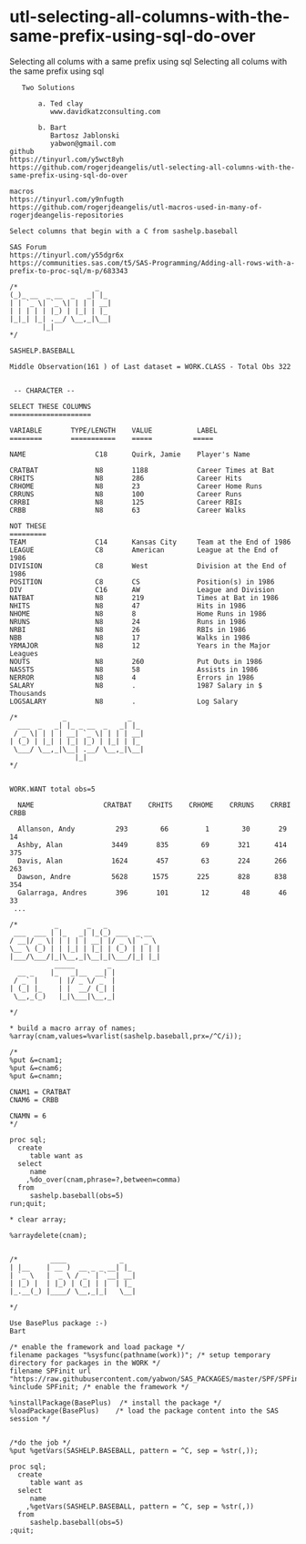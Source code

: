 # utl-selecting-all-columns-with-the-same-prefix-using-sql-do-over
Selecting all colums with a same prefix using sql 
    Selecting all colums with the same prefix using sql                                                                    
                                                                                                                           
       Two Solutions                                                                                                       
                                                                                                                           
           a. Ted clay                                                                                                     
              www.davidkatzconsulting.com                                                                                  
                                                                                                                           
           b. Bart                                                                                                         
              Bartosz Jablonski                                                                                            
              yabwon@gmail.com                                                                                             
    github                                                                                                                 
    https://tinyurl.com/y5wct8yh                                                                                           
    https://github.com/rogerjdeangelis/utl-selecting-all-columns-with-the-same-prefix-using-sql-do-over                    
                                                                                                                           
    macros                                                                                                                 
    https://tinyurl.com/y9nfugth                                                                                           
    https://github.com/rogerjdeangelis/utl-macros-used-in-many-of-rogerjdeangelis-repositories                             
                                                                                                                           
    Select columns that begin with a C from sashelp.baseball                                                               
                                                                                                                           
    SAS Forum                                                                                                              
    https://tinyurl.com/y55dgr6x                                                                                           
    https://communities.sas.com/t5/SAS-Programming/Adding-all-rows-with-a-prefix-to-proc-sql/m-p/683343                    
                                                                                                                           
    /*                   _                                                                                                 
    (_)_ __  _ __  _   _| |_                                                                                               
    | | `_ \| `_ \| | | | __|                                                                                              
    | | | | | |_) | |_| | |_                                                                                               
    |_|_| |_| .__/ \__,_|\__|                                                                                              
            |_|                                                                                                            
    */                                                                                                                     
                                                                                                                           
    SASHELP.BASEBALL                                                                                                       
                                                                                                                           
    Middle Observation(161 ) of Last dataset = WORK.CLASS - Total Obs 322                                                  
                                                                                                                           
                                                                                                                           
     -- CHARACTER --                                                                                                       
                                                                                                                           
    SELECT THESE COLUMNS                                                                                                   
    ====================                                                                                                   
                                                                                                                           
    VARIABLE       TYPE/LENGTH    VALUE           LABEL                                                                    
    ========       ===========    =====          =====                                                                     
                                                                                                                           
    NAME                 C18      Quirk, Jamie    Player's Name                                                            
                                                                                                                           
    CRATBAT              N8       1188            Career Times at Bat                                                      
    CRHITS               N8       286             Career Hits                                                              
    CRHOME               N8       23              Career Home Runs                                                         
    CRRUNS               N8       100             Career Runs                                                              
    CRRBI                N8       125             Career RBIs                                                              
    CRBB                 N8       63              Career Walks                                                             
                                                                                                                           
    NOT THESE                                                                                                              
    =========                                                                                                              
    TEAM                 C14      Kansas City     Team at the End of 1986                                                  
    LEAGUE               C8       American        League at the End of 1986                                                
    DIVISION             C8       West            Division at the End of 1986                                              
    POSITION             C8       CS              Position(s) in 1986                                                      
    DIV                  C16      AW              League and Division                                                      
    NATBAT               N8       219             Times at Bat in 1986                                                     
    NHITS                N8       47              Hits in 1986                                                             
    NHOME                N8       8               Home Runs in 1986                                                        
    NRUNS                N8       24              Runs in 1986                                                             
    NRBI                 N8       26              RBIs in 1986                                                             
    NBB                  N8       17              Walks in 1986                                                            
    YRMAJOR              N8       12              Years in the Major Leagues                                               
    NOUTS                N8       260             Put Outs in 1986                                                         
    NASSTS               N8       58              Assists in 1986                                                          
    NERROR               N8       4               Errors in 1986                                                           
    SALARY               N8       .               1987 Salary in $ Thousands                                               
    LOGSALARY            N8       .               Log Salary                                                               
                                                                                                                           
    /*           _               _                                                                                         
      ___  _   _| |_ _ __  _   _| |_                                                                                       
     / _ \| | | | __| `_ \| | | | __|                                                                                      
    | (_) | |_| | |_| |_) | |_| | |_                                                                                       
     \___/ \__,_|\__| .__/ \__,_|\__|                                                                                      
                    |_|                                                                                                    
    */                                                                                                                     
                                                                                                                           
                                                                                                                           
    WORK.WANT total obs=5                                                                                                  
                                                                                                                           
      NAME                 CRATBAT    CRHITS    CRHOME    CRRUNS    CRRBI    CRBB                                          
                                                                                                                           
      Allanson, Andy          293        66         1        30       29       14                                          
      Ashby, Alan            3449       835        69       321      414      375                                          
      Davis, Alan            1624       457        63       224      266      263                                          
      Dawson, Andre          5628      1575       225       828      838      354                                          
      Galarraga, Andres       396       101        12        48       46       33                                          
     ...                                                                                                                   
                                                                                                                           
    /*         _       _   _                                                                                               
     ___  ___ | |_   _| |_(_) ___  _ __                                                                                    
    / __|/ _ \| | | | | __| |/ _ \| `_ \                                                                                   
    \__ \ (_) | | |_| | |_| | (_) | | | |                                                                                  
    |___/\___/|_|\__,_|\__|_|\___/|_| |_|                                                                                  
               _____        _                                                                                              
      __ _    |_   _|__  __| |                                                                                             
     / _` |     | |/ _ \/ _` |                                                                                             
    | (_| |_    | |  __/ (_| |                                                                                             
     \__,_(_)   |_|\___|\__,_|                                                                                             
                                                                                                                           
    */                                                                                                                     
                                                                                                                           
    * build a macro array of names;                                                                                        
    %array(cnam,values=%varlist(sashelp.baseball,prx=/^C/i));                                                              
                                                                                                                           
    /*                                                                                                                     
    %put &=cnam1;                                                                                                          
    %put &=cnam6;                                                                                                          
    %put &=cnamn;                                                                                                          
                                                                                                                           
    CNAM1 = CRATBAT                                                                                                        
    CNAM6 = CRBB                                                                                                           
                                                                                                                           
    CNAMN = 6                                                                                                              
    */                                                                                                                     
                                                                                                                           
    proc sql;                                                                                                              
      create                                                                                                               
         table want as                                                                                                     
      select                                                                                                               
         name                                                                                                              
        ,%do_over(cnam,phrase=?,between=comma)                                                                             
      from                                                                                                                 
         sashelp.baseball(obs=5)                                                                                           
    run;quit;                                                                                                              
                                                                                                                           
    * clear array;                                                                                                         
                                                                                                                           
    %arraydelete(cnam);                                                                                                    
                                                                                                                           
                                                                                                                           
    /*        ____             _                                                                                           
    | |__    | __ )  __ _ _ __| |_                                                                                         
    | `_ \   |  _ \ / _` | `__| __|                                                                                        
    | |_) |  | |_) | (_| | |  | |_                                                                                         
    |_.__(_) |____/ \__,_|_|   \__|                                                                                        
                                                                                                                           
    */                                                                                                                     
                                                                                                                           
    Use BasePlus package :-)                                                                                               
    Bart                                                                                                                   
                                                                                                                           
    /* enable the framework and load package */                                                                            
    filename packages "%sysfunc(pathname(work))"; /* setup temporary directory for packages in the WORK */                 
    filename SPFinit url "https://raw.githubusercontent.com/yabwon/SAS_PACKAGES/master/SPF/SPFinit.sas";                   
    %include SPFinit; /* enable the framework */                                                                           
                                                                                                                           
    %installPackage(BasePlus)  /* install the package */                                                                   
    %loadPackage(BasePlus)    /* load the package content into the SAS session */                                          
                                                                                                                           
                                                                                                                           
    /*do the job */                                                                                                        
    %put %getVars(SASHELP.BASEBALL, pattern = ^C, sep = %str(,));                                                          
                                                                                                                           
    proc sql;                                                                                                              
      create                                                                                                               
         table want as                                                                                                     
      select                                                                                                               
         name                                                                                                              
        ,%getVars(SASHELP.BASEBALL, pattern = ^C, sep = %str(,))                                                           
      from                                                                                                                 
         sashelp.baseball(obs=5)                                                                                           
    ;quit;                                                                                                                 
                                                                                                                           
                                                                                                                           
                                                                                                                           
                                                                        
                                                                                                                        
